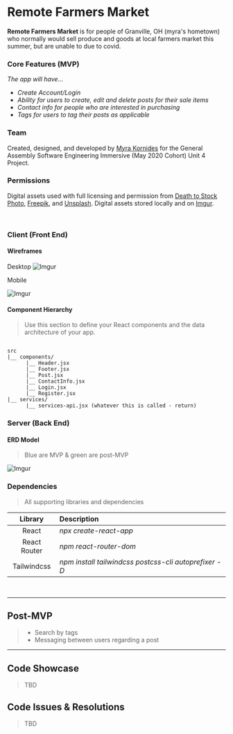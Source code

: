 # Remote Farmers Market

**Remote Farmers Market** is for people of Granville, OH (myra's hometown) who normally would sell produce and goods at local farmers market this summer, but are unable to due to covid.

### Core Features (MVP)

_The app will have..._

- _Create Account/Login_
- _Ability for users to create, edit and delete posts for their sale items_
- _Contact info for people who are interested in purchasing_
- _Tags for users to tag their posts as applicable_

### Team

Created, designed, and developed by [Myra Kornides](https://github.com/myra-1) for the General Assembly Software Engineering Immersive (May 2020 Cohort) Unit 4 Project.

### Permissions

Digital assets used with full licensing and permission from [Death to Stock Photo](), [Freepik](), and [Unsplash](). Digital assets stored locally and on [Imgur]().

<br>

### Client (Front End)

#### Wireframes

Desktop
![Imgur](https://i.imgur.com/A8oUqkF.png)

Mobile

![Imgur](https://i.imgur.com/7gtrzk6.png)

#### Component Hierarchy

> Use this section to define your React components and the data architecture of your app.

``` structure

src
|__ components/
      |__ Header.jsx
      |__ Footer.jsx
      |__ Post.jsx
      |__ ContactInfo.jsx
      |__ Login.jsx
      |__ Register.jsx
|__ services/
      |__ services-api.jsx (whatever this is called - return)

```

### Server (Back End)

#### ERD Model

>  Blue are MVP & green are post-MVP

![Imgur](https://i.imgur.com/bJw7vpJ.png)


### Dependencies

> All supporting libraries and dependencies

|     Library      | Description                                |
| :--------------: | :----------------------------------------- |
|      React       | _npx create-react-app_ |
|   React Router   | _npm react-router-dom_ |
| Tailwindcss      | _npm install tailwindcss postcss-cli autoprefixer -D_ |

<br> 

***

## Post-MVP

> - Search by tags
> - Messaging between users regarding a post

***

## Code Showcase

> TBD

## Code Issues & Resolutions

> TBD
                